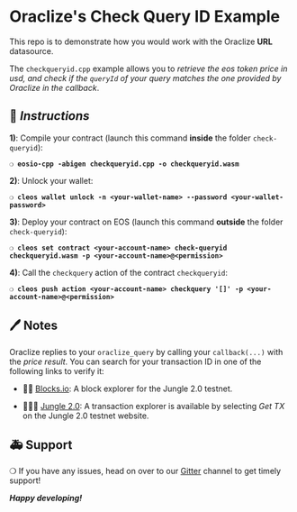 # Oraclize's Check Query ID Example 

This repo is to demonstrate how you would work with the Oraclize **URL** datasource.

The `checkqueryid.cpp` example allows you to *retrieve the eos token price in usd, and check if the `queryId` of
your query matches the one provided by Oraclize in the callback*.

## :page_with_curl: *Instructions*

**1)**: Compile your contract (launch this command **inside** the folder `check-queryid`):

**`❍ eosio-cpp -abigen checkqueryid.cpp -o checkqueryid.wasm`**

**2)**: Unlock your wallet:

**`❍ cleos wallet unlock -n <your-wallet-name> --password <your-wallet-password>`**

**3)**: Deploy your contract on EOS (launch this command **outside** the folder `check-queryid`):

**`❍ cleos set contract <your-account-name> check-queryid checkqueryid.wasm -p <your-account-name>@<permission>`**

**4)**: Call the `checkquery` action of the contract `checkqueryid`:

**`❍ cleos push action <your-account-name> checkquery '[]' -p <your-account-name>@<permission>`**

## :pen: Notes

Oraclize replies to your `oraclize_query` by calling your `callback(...)` with the *price result*.
You can search for your transaction ID in one of the following links to verify it:

* :mag_right::ledger: [Blocks.io](https://jungle.bloks.io/): A block explorer for the Jungle 2.0 testnet.

* :palm_tree::lion::palm_tree: [Jungle 2.0](https://monitor.jungletestnet.io/#home): A transaction explorer is available by selecting *Get TX* on the Jungle 2.0 testnet website.

## :ambulance: Support

❍  If you have any issues, head on over to our [Gitter](https://gitter.im/oraclize/eos-api) channel to get timely support!

***Happy developing!***
